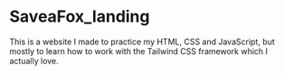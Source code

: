 # SaveaFox_landing
This is a website I made to practice my HTML, CSS and JavaScript, but mostly to learn how to work with the Tailwind CSS framework which I actually love.
